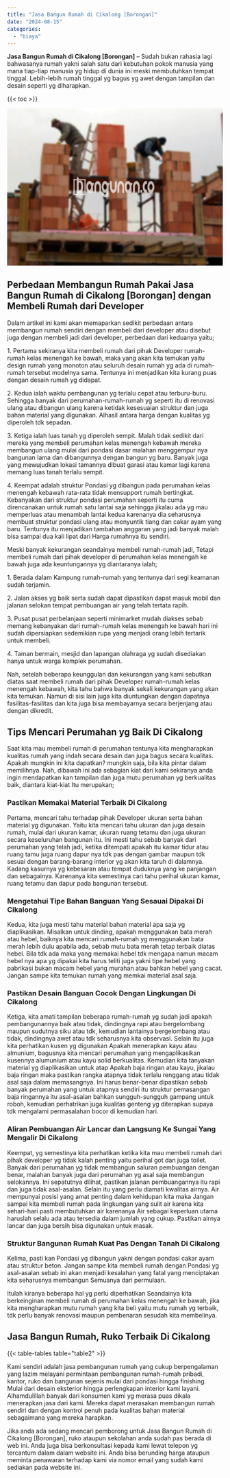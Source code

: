 ```yaml
---
title: "Jasa Bangun Rumah di Cikalong [Borongan]"
date: "2024-08-15"
categories: 
  - "biaya"
---
```


**Jasa Bangun Rumah di Cikalong \[Borongan\]** – Sudah bukan rahasia lagi bahwasanya rumah yakni salah satu dari kebutuhan pokok manusia yang mana tiap-tiap manusia yg hidup di dunia ini meski membutuhkan tempat tinggal. Lebih-lebih rumah tinggal yg bagus yg awet dengan tampilan dan desain seperti yg diharapkan.

{{< toc >}}

![Jasa Bangun Rumah di Cikalong [Borongan]](/images/borong-bangunan-07.png)

## Perbedaan Membangun Rumah Pakai Jasa Bangun Rumah di Cikalong \[Borongan\] dengan Membeli Rumah dari Developer

Dalam artikel ini kami akan memaparkan sedikit perbedaan antara membangun rumah sendiri dengan membeli dari developer atau disebut juga dengan membeli jadi dari developer, perbedaan dari keduanya yaitu;

1\. Pertama sekiranya kita membeli rumah dari pihak Developer rumah-rumah kelas menengah ke bawah, maka yang akan kita temukan yaitu design rumah yang monoton atau seluruh desain rumah yg ada di rumah-rumah tersebut modelnya sama. Tentunya ini menjadikan kita kurang puas dengan desain rumah yg didapat.

2\. Kedua ialah waktu pembangunan yg terlalu cepat atau terburu-buru. Sehingga banyak dari perumahan-rumah-rumah yg seperti itu di renovasi ulang atau dibangun ulang karena ketidak kesesuaian struktur dan juga bahan material yang digunakan. Alhasil antara harga dengan kualitas yg diperoleh tdk sepadan.

3\. Ketiga ialah luas tanah yg diperoleh sempit. Malah tidak sedikit dari mereka yang membeli perumahan kelas menengah kebawah mereka membangun ulang mulai dari pondasi dasar malahan menggempur nya bangunan lama dan dibangunnya dengan bangun yg baru. Banyak juga yang mewujudkan lokasi tamannya dibuat garasi atau kamar lagi karena memang luas tanah terlalu sempit.

4\. Keempat adalah struktur Pondasi yg dibangun pada perumahan kelas menengah kebawah rata-rata tidak mensupport rumah bertingkat. Kebanyakan dari struktur pondasi perumahan seperti itu cuma direncanakan untuk rumah satu lantai saja sehingga jikalau ada yg mau memperluas atau menambah lantai kedua karenanya dia seharusnya membuat struktur pondasi ulang atau menyuntik tiang dan cakar ayam yang baru. Tentunya itu menjadikan tambahan anggaran yang jadi banyak malah bisa sampai dua kali lipat dari Harga rumahnya itu sendiri.

Meski banyak kekurangan seandainya membeli rumah-rumah jadi, Tetapi membeli rumah dari pihak developer di perumahan kelas menengah ke bawah juga ada keuntungannya yg diantaranya ialah;

1\. Berada dalam Kampung rumah-rumah yang tentunya dari segi keamanan sudah terjamin.

2\. Jalan akses yg baik serta sudah dapat dipastikan dapat masuk mobil dan jalanan selokan tempat pembuangan air yang telah tertata rapih.

3\. Pusat pusat perbelanjaan seperti minimarket mudah diakses sebab memang kebanyakan dari rumah-rumah kelas menengah ke bawah hari ini sudah dipersiapkan sedemikian rupa yang menjadi orang lebih tertarik untuk membeli.

4\. Taman bermain, mesjid dan lapangan olahraga yg sudah disediakan hanya untuk warga komplek perumahan.

Nah, setelah beberapa keunggulan dan kekurangan yang kami sebutkan diatas saat membeli rumah dari pihak Developer rumah-rumah kelas menengah kebawah, kita tahu bahwa banyak sekali kekurangan yang akan kita temukan. Namun di sisi lain juga kita diuntungkan dengan dapatnya fasilitas-fasilitas dan kita juga bisa membayarnya secara berjenjang atau dengan dikredit.

## Tips Mencari Perumahan yg Baik Di Cikalong

Saat kita mau membeli rumah di perumahan tentunya kita mengharapkan kualitas rumah yang indah secara desain dan juga bagus secara kualitas. Apakah mungkin ini kita dapatkan? mungkin saja, bila kita pintar dalam memilihnya. Nah, dibawah ini ada sebagian kiat dari kami sekiranya anda ingin mendapatkan kan tampilan dan juga mutu perumahan yg berkualitas baik, diantara kiat-kiat Itu merupakan;

### Pastikan Memakai Material Terbaik Di Cikalong

Pertama, mencari tahu terhadap pihak Developer ukuran serta bahan material yg digunakan. Yaitu kita mencari tahu ukuran dan juga desain rumah, mulai dari ukuran kamar, ukuran ruang tetamu dan juga ukuran secara keseluruhan bangunan itu. Ini mesti tahu sebab banyak dari perumahan yang telah jadi, ketika ditempati apakah itu kamar tidur atau ruang tamu juga ruang dapur nya tdk pas dengan gambar maupun tdk sesuai dengan barang-barang interior yg akan kita taruh di dalamnya. Kadang kasurnya yg kebesaran atau tempat duduknya yang ke panjangan dan sebagainya. Karenanya kita semestinya cari tahu perihal ukuran kamar, ruang tetamu dan dapur pada bangunan tersebut.

### Mengetahui Tipe Bahan Banguan Yang Sesauai Dipakai Di Cikalong

Kedua, kita juga mesti tahu material bahan material apa saja yg diaplikasikan. Misalkan untuk dinding, apakah menggunakan bata merah atau hebel, baiknya kita mencari rumah-rumah yg menggunakan bata merah lebih dulu apabila ada, sebab mutu bata merah tetap terbaik diatas hebel. Bila tdk ada maka yang memakai hebel tdk mengapa namun macam hebel nya apa yg dipakai kita harus teliti juga yakni tipe hebel yang pabrikasi bukan macam hebel yang murahan atau bahkan hebel yang cacat. Jangan sampe kita temukan rumah yang memkai material asal saja.

### Pastikan Desain Banguan Cocok Dengan Lingkungan Di Cikalong

Ketiga, kita amati tampilan beberapa rumah-rumah yg sudah jadi apakah pembangunannya baik atau tidak, dindingnya rapi atau bergelombang maupun sudutnya siku atau tdk, kemudian lantainya bergelombang atau tidak, dindingnya awet atau tdk seharusnya kita observasi. Selain itu juga kita perhatikan kusen yg digunakan Apakah menerapkan kayu atau almunium, bagusnya kita mencari perumahan yang mengaplikasikan kusennya alumunium atau kayu solid berkualitas. Kemudian kita tanyakan material yg diaplikasikan untuk atap Apakah baja ringan atau kayu, jikalau baja ringan maka pastikan rangka atapnya tidak terlalu renggang atau tidak asal saja dalam memasangnya. Ini harus benar-benar dipastikan sebab banyak perumahan yang untuk atapnya sendiri itu struktur pemasangan baja ringannya itu asal-asalan bahkan sungguh-sungguh gampang untuk roboh, kemudian perhatrikan juga kualitas genteng yg diterapkan supaya tdk mengalami permasalahan bocor di kemudian hari.

### Aliran Pembuangan Air Lancar dan Langsung Ke Sungai Yang Mengalir Di Cikalong

Keempat, yg semestinya kita perhatikan ketika kita mau membeli rumah dari pihak developer yg tidak kalah penting yaitu perihal got dan juga toilet. Banyak dari perumahan yg tidak membangun saluran pembuangan dengan benar, malahan banyak juga dari perumahan yg asal saja membangun selokannya. Ini sepatutnya dilihat, pastikan jalanan pembuangannya itu rapi dan juga tidak asal-asalan. Selain itu yang perlu diamati kwalitas airnya. Air mempunyai posisi yang amat penting dalam kehidupan kita maka Jangan sampai kita membeli rumah pada lingkungan yang sulit air karena kita sehari-hari pasti membutuhkan air karenanya Air sebagai keperluan utama haruslah selalu ada atau tersedia dalam jumlah yang cukup. Pastikan airnya lancar dan juga bersih bisa digunakan untuk masak.

### Struktur Bangunan Rumah Kuat Pas Dengan Tanah Di Cikalong

Kelima, pasti kan Pondasi yg dibangun yakni dengan pondasi cakar ayam atau struktur beton. Jangan sampe kita membeli rumah dengan Pondasi yg asal-asalan sebab ini akan menjadi kesalahan yang fatal yang menciptakan kita seharusnya membangun Semuanya dari permulaan.

Itulah kiranya beberapa hal yg perlu diperhatikan Seandainya kita berkeinginan membeli rumah di perumahan kelas menengah ke bawah, jika kita mengharapkan mutu rumah yang kita beli yaitu mutu rumah yg terbaik, tdk perlu banyak renovasi maupun pembenaran sesudah kita membelinya.

## Jasa Bangun Rumah, Ruko Terbaik Di Cikalong

{{< table-tables table="table2" >}}

Kami sendiri adalah jasa pembangunan rumah yang cukup berpengalaman yang lazim melayani permintaan pembangunan rumah-rumah pribadi, kantor, ruko dan bangunan sejenis mulai dari pondasi hingga finishing. Mulai dari desain eksterior hingga perlengkapan interior kami layani. Alhamdulillah banyak dari konsumen kami yg merasa puas dikala menerapkan jasa dari kami. Mereka dapat merasakan membangun rumah sendiri dan dengan kontrol penuh pada kualitas bahan material sebagaimana yang mereka harapkan.

Jika anda ada sedang mencari pemborong untuk Jasa Bangun Rumah di Cikalong \[Borongan\], ruko ataupun sekolahan anda sudah pas berada di web ini. Anda juga bisa berkonsultasi kepada kami lewat telepon yg tercantum dalam dalam website ini. Anda bisa berunding harga ataupun meminta penawaran terhadap kami via nomor email yang sudah kami sediakan pada website ini.
